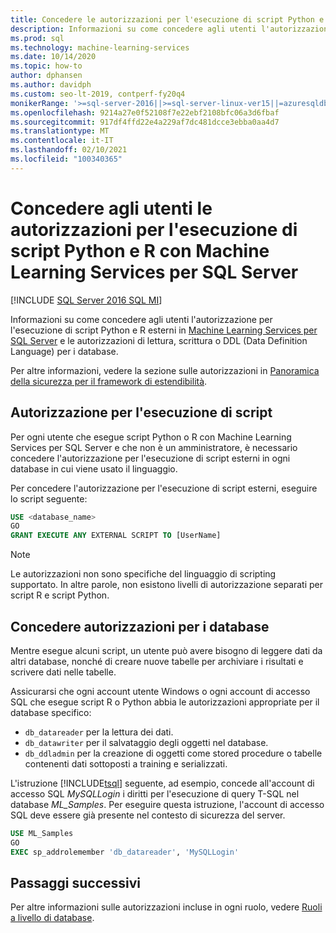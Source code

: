 ```yaml
---
title: Concedere le autorizzazioni per l'esecuzione di script Python e R
description: Informazioni su come concedere agli utenti l'autorizzazione per l'esecuzione di script Python e R esterni in Machine Learning Services per SQL Server e le autorizzazioni di lettura, scrittura o DDL (Data Definition Language) per i database.
ms.prod: sql
ms.technology: machine-learning-services
ms.date: 10/14/2020
ms.topic: how-to
author: dphansen
ms.author: davidph
ms.custom: seo-lt-2019, contperf-fy20q4
monikerRange: '>=sql-server-2016||>=sql-server-linux-ver15||=azuresqldb-mi-current'
ms.openlocfilehash: 9214a27e0f52108f7e22ebf2108bfc06a3d6fbaf
ms.sourcegitcommit: 917df4ffd22e4a229af7dc481dcce3ebba0aa4d7
ms.translationtype: MT
ms.contentlocale: it-IT
ms.lasthandoff: 02/10/2021
ms.locfileid: "100340365"
---
```

# <a name="grant-users-permission-to-execute-python-and-r-scripts-with-sql-server-machine-learning-services"></a>Concedere agli utenti le autorizzazioni per l'esecuzione di script Python e R con Machine Learning Services per SQL Server
[!INCLUDE [SQL Server 2016 SQL MI](../../includes/applies-to-version/sqlserver2016-asdbmi.md)]

Informazioni su come concedere agli utenti l'autorizzazione per l'esecuzione di script Python e R esterni in [Machine Learning Services per SQL Server](../sql-server-machine-learning-services.md) e le autorizzazioni di lettura, scrittura o DDL (Data Definition Language) per i database.

Per altre informazioni, vedere la sezione sulle autorizzazioni in [Panoramica della sicurezza per il framework di estendibilità](../../machine-learning/concepts/security.md#permissions).

<a name="permissions-external-script"></a>

## <a name="permission-to-run-scripts"></a>Autorizzazione per l'esecuzione di script

Per ogni utente che esegue script Python o R con Machine Learning Services per SQL Server e che non è un amministratore, è necessario concedere l'autorizzazione per l'esecuzione di script esterni in ogni database in cui viene usato il linguaggio.

Per concedere l'autorizzazione per l'esecuzione di script esterni, eseguire lo script seguente:

```sql
USE <database_name>
GO
GRANT EXECUTE ANY EXTERNAL SCRIPT TO [UserName]
```

> [!NOTE]
> Le autorizzazioni non sono specifiche del linguaggio di scripting supportato. In altre parole, non esistono livelli di autorizzazione separati per script R e script Python.

<a name="permissions-db"></a>

## <a name="grant-databases-permissions"></a>Concedere autorizzazioni per i database

Mentre esegue alcuni script, un utente può avere bisogno di leggere dati da altri database, nonché di creare nuove tabelle per archiviare i risultati e scrivere dati nelle tabelle.

Assicurarsi che ogni account utente Windows o ogni account di accesso SQL che esegue script R o Python abbia le autorizzazioni appropriate per il database specifico: 

+ `db_datareader` per la lettura dei dati.
+ `db_datawriter` per il salvataggio degli oggetti nel database.
+ `db_ddladmin` per la creazione di oggetti come stored procedure o tabelle contenenti dati sottoposti a training e serializzati.

L'istruzione [!INCLUDE[tsql](../../includes/tsql-md.md)] seguente, ad esempio, concede all'account di accesso SQL *MySQLLogin* i diritti per l'esecuzione di query T-SQL nel database *ML_Samples*. Per eseguire questa istruzione, l'account di accesso SQL deve essere già presente nel contesto di sicurezza del server.

```sql
USE ML_Samples
GO
EXEC sp_addrolemember 'db_datareader', 'MySQLLogin'
```

## <a name="next-steps"></a>Passaggi successivi

Per altre informazioni sulle autorizzazioni incluse in ogni ruolo, vedere [Ruoli a livello di database](../../relational-databases/security/authentication-access/database-level-roles.md).
